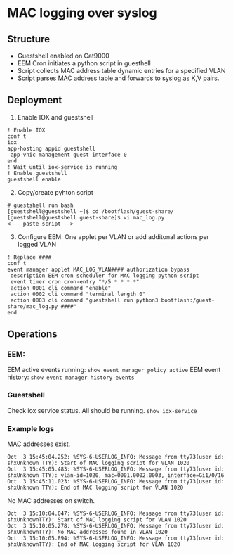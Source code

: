 # MAC logging over syslog

## Structure

- Guestshell enabled on Cat9000
- EEM Cron initiates a python script in guesthell
- Script collects MAC address table dynamic entries for a specified VLAN
- Script parses MAC address table and forwards to syslog as K,V pairs.

## Deployment

1. Enable IOX and guestshell
```
! Enable IOX
conf t
iox
app-hosting appid guestshell
 app-vnic management guest-interface 0
end
! Wait until iox-service is running
! Enable guestshell
guestshell enable
```
2. Copy/create pyhton script
```
# guestshell run bash
[guestshell@guestshell ~]$ cd /bootflash/guest-share/
[guestshell@guestshell guest-share]$ vi mac_log.py
< -- paste script -->
```
3. Configure EEM. One applet per VLAN or add additonal actions per logged VLAN
```
! Replace ####
conf t
event manager applet MAC_LOG_VLAN#### authorization bypass
 description EEM cron scheduler for MAC logging python script
 event timer cron cron-entry "*/5 * * * *"
 action 0001 cli command "enable"
 action 0002 cli command "terminal length 0"
 action 0003 cli command "guestshell run python3 bootflash:/guest-share/mac_log.py ####"
end
```

## Operations

### EEM:
EEM active events running:
`show event manager policy active`
EEM event history:
`show event manager history events`

### Guestshell
Check iox service status. All should be running.
`show iox-service`

### Example logs
MAC addresses exist.
```
Oct  3 15:45:04.252: %SYS-6-USERLOG_INFO: Message from tty73(user id: shxUnknown TTY): Start of MAC logging script for VLAN 1020
Oct  3 15:45:05.483: %SYS-6-USERLOG_INFO: Message from tty73(user id: shxUnknown TTY): vlan-id=1020, mac=0001.0002.0003, interface=Gi1/0/16
Oct  3 15:45:11.023: %SYS-6-USERLOG_INFO: Message from tty73(user id: shxUnknown TTY): End of MAC logging script for VLAN 1020
```
No MAC addresses on switch.
```
Oct  3 15:10:04.047: %SYS-6-USERLOG_INFO: Message from tty73(user id: shxUnknownTTY): Start of MAC logging script for VLAN 1020
Oct  3 15:10:05.278: %SYS-6-USERLOG_INFO: Message from tty73(user id: shxUnknownTTY): No MAC addresses found in VLAN 1020
Oct  3 15:10:05.894: %SYS-6-USERLOG_INFO: Message from tty73(user id: shxUnknownTTY): End of MAC logging script for VLAN 1020
```
